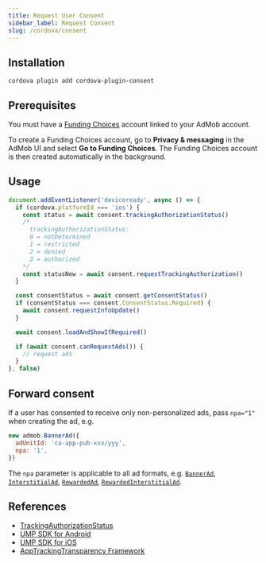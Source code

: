```yaml
---
title: Request User Consent
sidebar_label: Request Consent
slug: /cordova/consent
---
```


## Installation

```shell
cordova plugin add cordova-plugin-consent
```

## Prerequisites

You must have a [Funding Choices](https://support.google.com/fundingchoices/answer/9180084) account linked to your AdMob account.

To create a Funding Choices account, go to **Privacy & messaging** in the AdMob UI and select **Go to Funding Choices**. The Funding Choices account is then created automatically in the background.

## Usage

```js
document.addEventListener('deviceready', async () => {
  if (cordova.platformId === 'ios') {
    const status = await consent.trackingAuthorizationStatus()
    /*
      trackingAuthorizationStatus:
      0 = notDetermined
      1 = restricted
      2 = denied
      3 = authorized
    */
    const statusNew = await consent.requestTrackingAuthorization()
  }

  const consentStatus = await consent.getConsentStatus()
  if (consentStatus === consent.ConsentStatus.Required) {
    await consent.requestInfoUpdate()
  }

  await consent.loadAndShowIfRequired()

  if (await consent.canRequestAds()) {
    // request ads
  }
}, false)
```

## Forward consent

If a user has consented to receive only non-personalized ads, pass `npa="1"` when creating the ad, e.g.

```js {3}
new admob.BannerAd({
  adUnitId: 'ca-app-pub-xxx/yyy',
  npa: '1',
})
```

The `npa` parameter is applicable to all ad formats, e.g. [`BannerAd`](./api/classes/BannerAd), [`InterstitialAd`](./api/classes/InterstitialAd), [`RewardedAd`](./api/classes/RewardedAd), [`RewardedInterstitialAd`](./api/classes/RewardedInterstitialAd).

## References

- [TrackingAuthorizationStatus](./api/enumerations/TrackingAuthorizationStatus.md)
- [UMP SDK for Android](https://developers.google.com/admob/ump/android/quick-start)
- [UMP SDK for iOS](https://developers.google.com/admob/ump/ios/quick-start)
- [AppTrackingTransparency Framework](https://developer.apple.com/documentation/apptrackingtransparency)
